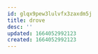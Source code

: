 ```yaml
---
id: glqx9pew3lulvfx3zaxdm5j
title: drove
desc: ''
updated: 1664052992123
created: 1664052992123
---
```

